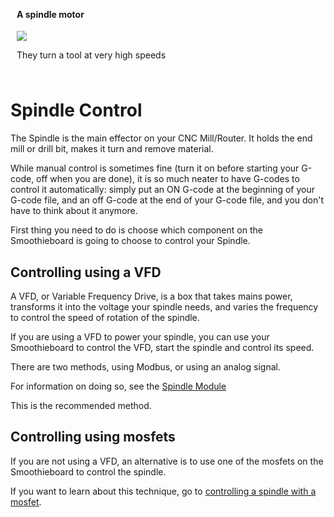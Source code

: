 
<div class='panel panel-default wrap_right' style='width:450px;padding:10px '>
<div class='panel-heading'><h4 class='panel-title'>A spindle motor</h4></div>

<img src='images/spindle.png'><br/>

They turn a tool at very high speeds
</div>

# Spindle Control

The Spindle is the main effector on your CNC Mill/Router. It holds the end mill or drill bit, makes it turn and remove material.

While manual control is sometimes fine (turn it on before starting your G-code, off when you are done), it is so much neater to have G-codes to control it automatically: simply put an ON G-code at the beginning of your G-code file, and an off G-code at the end of your G-code file, and you don't have to think about it anymore.

First thing you need to do is choose which component on the Smoothieboard is going to choose to control your Spindle.

## Controlling using a VFD

A VFD, or Variable Frequency Drive, is a box that takes mains power, transforms it into the voltage your spindle needs, and varies the frequency to control the speed of rotation of the spindle.

If you are using a VFD to power your spindle, you can use your Smoothieboard to control the VFD, start the spindle and control its speed.

There are two methods, using Modbus, or using an analog signal.

For information on doing so, see the [Spindle Module](spindle-module.md)

This is the recommended method.

## Controlling using mosfets

If you are not using a VFD, an alternative is to use one of the mosfets on the Smoothieboard to control the spindle.

If you want to learn about this technique, go to [controlling a spindle with a mosfet](spindle-mosfet-control.md).
